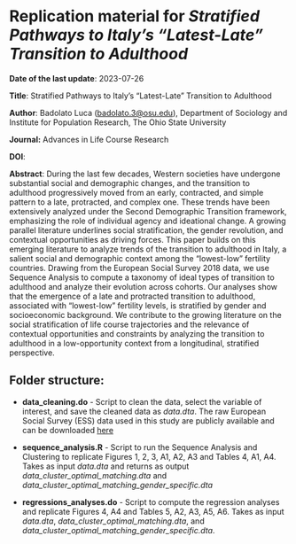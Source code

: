 # Replication material for *Stratified Pathways to Italy’s “Latest-Late” Transition to Adulthood*

**Date of the last update**: 2023-07-26

**Title**: Stratified Pathways to Italy’s “Latest-Late” Transition to Adulthood

**Author**: Badolato Luca (badolato.3@osu.edu), Department of Sociology and Institute for Population Research, The Ohio State University

**Journal:** Advances in Life Course Research

**DOI**: 

**Abstract**:
During the last few decades, Western societies have undergone substantial social and demographic changes, and the transition to adulthood progressively moved from an early, contracted, and simple pattern to a late, protracted, and complex one. These trends have been extensively analyzed under the Second Demographic Transition framework, emphasizing the role of individual agency and ideational change. A growing parallel literature underlines social stratification, the gender revolution, and contextual opportunities as driving forces. This paper builds on this emerging literature to analyze trends of the transition to adulthood in Italy, a salient social and demographic context among the “lowest-low” fertility countries. Drawing from the European Social Survey 2018 data, we use Sequence Analysis to compute a taxonomy of ideal types of transition to adulthood and analyze their evolution across cohorts. Our analyses show that the emergence of a late and protracted transition to adulthood, associated with “lowest-low” fertility levels, is stratified by gender and socioeconomic background. We contribute to the growing literature on the social stratification of life course trajectories and the relevance of contextual opportunities and constraints by analyzing the transition to adulthood in a low-opportunity context from a longitudinal, stratified perspective.

## Folder structure:

* **data_cleaning.do** - Script to clean the data, select the variable of interest, and save the cleaned data as *data.dta*. The raw European Social Survey (ESS) data used in this study are publicly available and can be downloaded [here](https://ess-search.nsd.no/en/study/bdc7c350-1029-4cb3-9d5e-53f668b8fa74) 
   
* **sequence_analysis.R** - Script to run the Sequence Analysis and Clustering to replicate Figures 1, 2, 3, A1, A2, A3 and Tables 4, A1, A4. Takes as input *data.dta* and returns as output *data_cluster_optimal_matching.dta* and *data_cluster_optimal_matching_gender_specific.dta*

* **regressions_analyses.do** - Script to compute the regression analyses and replicate Figures 4, A4 and Tables 5, A2, A3, A5, A6. Takes as input *data.dta*, *data_cluster_optimal_matching.dta*, and *data_cluster_optimal_matching_gender_specific.dta*. 
